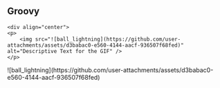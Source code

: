 ## Groovy

    <div align="center">
    <p>
        <img src="![ball_lightning](https://github.com/user-attachments/assets/d3babac0-e560-4144-aacf-936507f68fed)" alt="Descriptive Text for the GIF" />
    </p>
</div>
![ball_lightning](https://github.com/user-attachments/assets/d3babac0-e560-4144-aacf-936507f68fed)
